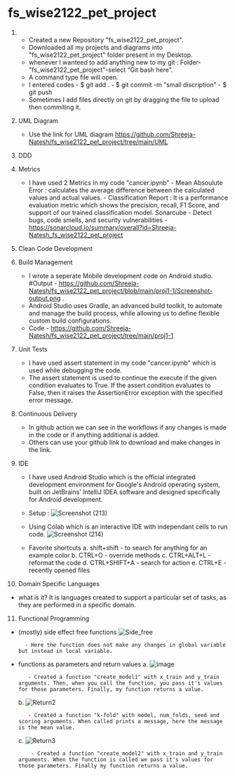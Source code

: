 # fs_wise2122_pet_project
1. - Created a new Repository "fs_wise2122_pet_project".
   - Downloaded all my projects and diagrams into "fs_wise2122_pet_project" folder present in my Desktop.
   - whenever I wanteed to add anything new to my git : Folder-"fs_wise2122_pet_project"-select "Git bash here".
   - A command type file will open. 
   - I entered codes - $ git add .
                    - $ git commit -m "small discription"
                    - $ git push
   - Sometimes I add files directly on git by dragging the file to upload then commiting it.
2. UML Diagram
   - Use the link for UML diagram https://github.com/Shreeja-Natesh/fs_wise2122_pet_project/tree/main/UML
3. DDD
4. Metrics
   - I have used 2 Metrics in my code "cancer.ipynb"
                     - Mean Absoulute Error : calculates the average difference between the calculated values and actual values.
                     - Classification Report : It is a performance evaluation metric which shows the precision, recall, F1 Score, and support of our trained classification model.
   Sonarcube -  Detect bugs, code smells, and security vulnerabilities
             -  https://sonarcloud.io/summary/overall?id=Shreeja-Natesh_fs_wise2122_pet_project
5. Clean Code Development
6. Build Management
   - I wrote a seperate Mobile development code on Android studio.
    #Output - https://github.com/Shreeja-Natesh/fs_wise2122_pet_project/blob/main/proj1-1/Screenshot-output.png .
   - Android Studio uses Gradle, an advanced build toolkit, to automate and manage the build process, while allowing us to define flexible custom build configurations.
   - Code - https://github.com/Shreeja-Natesh/fs_wise2122_pet_project/tree/main/proj1-1
7. Unit Tests
   - I have used assert statement in my code "cancer.ipynb" which is used while debugging the code.
   - The assert statement is used to continue the execute if the given condition evaluates to True. If the assert condition evaluates to False, then it raises the AssertionError   exception with the specified error message.
8. Continuous Delivery 
   - In github action we can see in the workflows if any changes is made in the code or if anything additional is added.
   - Others can use your github link to download and make changes in the link.

9. IDE
   - I have used Android Studio which is the official integrated development environment for Google's Android operating system, built on JetBrains' IntelliJ IDEA software and designed specifically for Android development.
   - Setup :
         ![Screenshot (213)](https://user-images.githubusercontent.com/87199756/153851512-6dd73140-b613-4f48-89fb-0218aed1fd43.png)

   - Using Colab which is an interactive IDE with independant cells to run code.
         ![Screenshot (214)](https://user-images.githubusercontent.com/87199756/153851876-8322d91d-07ab-439f-9ea3-9e054ae181d4.png)

   - Favorite shortcuts
         a. shift+shift - to search for anything for an example color
         b. CTRL+O - override methods
         c. CTRL+ALT+L - reformat the code
         d. CTRL+SHIFT+A - search for action
         e. CTRL+E - recently opened files
         
10. Domain Specific Languages
   - what is it? It is languages created to support a particular set of tasks, as they are performed in a specific domain.


11. Functional Programming
   - (mostly) side effect free functions
         ![Side_free](https://user-images.githubusercontent.com/87199756/153762589-cfed9866-514e-413f-aa7c-2d500ef66960.PNG)
           
           - Here the function does not make any changes in global variable but instead in local variable.
   
   - functions as parameters and return values
        a. ![image](https://user-images.githubusercontent.com/87199756/153765620-73204884-f22c-4e88-86f5-5d7c0b1b7209.png)

            - Created a function "create_model1" with x_train and y_train arguments. Then, when you call the function, you pass it's values for those parameters. Finally, my function returns a value.
        b. ![Return2](https://user-images.githubusercontent.com/87199756/153765831-f660c457-2a56-4643-97b3-69935771302f.PNG)
            
            - Created a function "k-fold" with model, num_folds, seed and scoring arguments. When called prints a message, here the message is the mean value.
        c. ![Return3](https://user-images.githubusercontent.com/87199756/153766047-bf8d20b8-3575-4689-8fdb-389e922ef624.PNG)
             
             - Created a function "create_model2" with x_train and y_train arguments. When the function is called we pass it's values for those parameters. Finally my function returns a value. 


         


         


    


